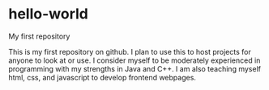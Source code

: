 # hello-world
My first repository

This is my first repository on github.  I plan to use this to host projects for anyone to look at or use.
I consider myself to be moderately experienced in programming with my strengths in Java and C++.  I am also
teaching myself html, css, and javascript to develop frontend webpages. 

